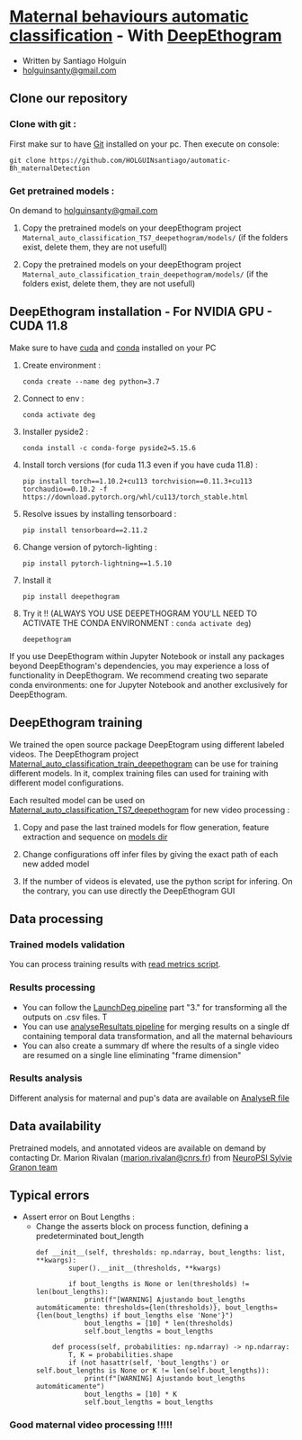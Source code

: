 # [Maternal behaviours automatic classification](https://github.com/HOLGUINsantiago/automatic-Bh_maternalDetection) - With [DeepEthogram](https://github.com/jbohnslav/deepethogram)

- Written by Santiago Holguin 
- [holguinsanty@gmail.com](mailto:holguinsanty@gmail.com)

## Clone our repository
### Clone with git :
First make sur to have [Git](https://git-scm.com/downloads) installed on your pc. Then execute on console: 

`git clone https://github.com/HOLGUINsantiago/automatic-Bh_maternalDetection `

### Get pretrained models :

On demand to [holguinsanty@gmail.com](mailto:holguinsanty@gmail.com)

1. Copy the pretrained models on your deepEthogram project `Maternal_auto_classification_TS7_deepethogram/models/` (if the folders exist, delete them, they are not usefull)

1. Copy the pretrained models on your deepEthogram project `Maternal_auto_classification_train_deepethogram/models/` (if the folders exist, delete them, they are not usefull)

## DeepEthogram installation - For NVIDIA GPU - CUDA 11.8
Make sure to have [cuda](https://developer.nvidia.com/cuda-11-8-0-download-archive) and [conda](https://www.anaconda.com/docs/getting-started/miniconda/install#windows-powershell) installed on your PC
1. Create environment : 
    
    `conda create --name deg python=3.7`
    
2. Connect to env : 
    
     `conda activate deg`
    
3. Installer pyside2 : 
    
    `conda install -c conda-forge pyside2=5.15.6`
    
4. Install torch versions (for cuda 11.3 even if you have cuda 11.8) : 
    
    `pip install torch==1.10.2+cu113 torchvision==0.11.3+cu113 torchaudio==0.10.2 -f https://download.pytorch.org/whl/cu113/torch_stable.html`
    
5. Resolve issues by installing tensorboard : 
    
    `pip install tensorboard==2.11.2`
    
6. Change version of pytorch-lighting :
    
    `pip install pytorch-lightning==1.5.10`
    
7. Install it 
    
    `pip install deepethogram`
    
8. Try it !! (ALWAYS YOU USE DEEPETHOGRAM YOU'LL NEED TO ACTIVATE THE CONDA ENVIRONMENT :  `conda activate deg`)
    
    `deepethogram`

If you use DeepEthogram within Jupyter Notebook or install any packages beyond DeepEthogram's dependencies, you may experience a loss of functionality in DeepEthogram.
We recommend creating two separate conda environments: one for Jupyter Notebook and another exclusively for DeepEthogram.

## DeepEthogram training
We trained the open source package DeepEtogram using different labeled videos. 
The DeepEthogram project [Maternal_auto_classification_train_deepethogram](Maternal_auto_classification_train_deepethogram) can be use for training different models. In it, complex training files can used for training with different model configurations.

Each resulted model can be used on [Maternal_auto_classification_TS7_deepethogram](Maternal_auto_classification_TS7_deepethogram) for new video processing : 

1.  Copy and pase the last trained models for flow generation, feature extraction and sequence on [models dir](Maternal_auto_classification_TS7_deepethogram/models/)

2. Change configurations off infer files by giving the exact path of each new added model
3.  If the number of videos is elevated, use the python script for infering. On the contrary, you can use directly the DeepEthogram GUI
   
## Data processing
### Trained models validation
You can process training results with [read metrics script](utils\validation\readMetrics.py).

### Results processing 
- You can follow the [LaunchDeg pipeline](LaunchDEG.ipynb) part "3." for transforming all the outputs on .csv files. T
- You can use [analyseResultats pipeline](analyseResultats.ipynb) for merging results on a single df containing temporal data transformation, and all the maternal behaviours
- You can also create a summary df where the results of a single video are resumed on a single line eliminating "frame dimension"

### Results analysis
Different analysis for maternal and pup's data are available on [AnalyseR file](results_analysis.Rmd)

## Data availability
Pretrained models, and annotated videos are available on demand by contacting Dr. Marion Rivalan ([marion.rivalan@cnrs.fr](mailto:marion.rivalan@cnrs.fr)) from [NeuroPSI Sylvie Granon team](https://neuropsi.cnrs.fr/departements/cnn/equipe-sylvie-granon/)


## Typical errors
- Assert error on Bout Lengths :
  - Change the asserts block on process function, defining a predeterminated bout_length
    ```{python}
    def __init__(self, thresholds: np.ndarray, bout_lengths: list, **kwargs):
            super().__init__(thresholds, **kwargs)

            if bout_lengths is None or len(thresholds) != len(bout_lengths):
                print(f"[WARNING] Ajustando bout_lengths automáticamente: thresholds={len(thresholds)}, bout_lengths={len(bout_lengths) if bout_lengths else 'None'}")
                bout_lengths = [10] * len(thresholds)
                self.bout_lengths = bout_lengths

        def process(self, probabilities: np.ndarray) -> np.ndarray:
            T, K = probabilities.shape
            if (not hasattr(self, 'bout_lengths') or self.bout_lengths is None or K != len(self.bout_lengths)):
                print(f"[WARNING] Ajustando bout_lengths automáticamente")
                bout_lengths = [10] * K
                self.bout_lengths = bout_lengths
    ```
### Good maternal video processing !!!!!